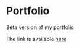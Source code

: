 # Portfolio
Beta version of my portfolio

The link is available [here](https://nagellan.github.io/Portfolio/)
